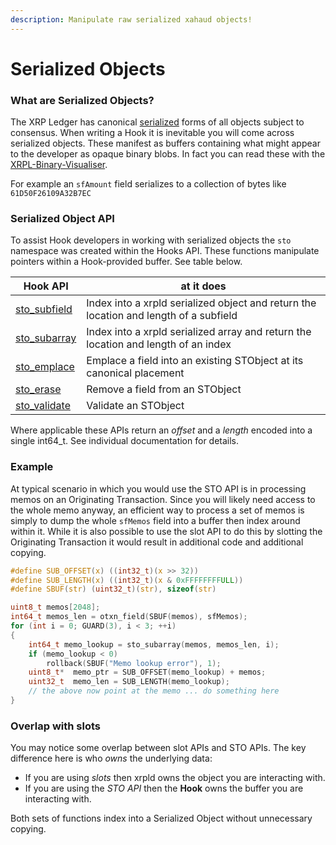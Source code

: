 ```yaml
---
description: Manipulate raw serialized xahaud objects!
---
```


# Serialized Objects

### What are Serialized Objects?

The XRP Ledger has canonical [serialized](https://xrpl.org/serialization.html) forms of all objects subject to consensus. When writing a Hook it is inevitable you will come across serialized objects. These manifest as buffers containing what might appear to the developer as opaque binary blobs. In fact you can read these with the [XRPL-Binary-Visualiser](https://richardah.github.io/xrpl-binary-visualizer/).

For example an `sfAmount` field serializes to a collection of bytes like `61D50F26109A32B7EC`

### Serialized Object API

To assist Hook developers in working with serialized objects the `sto` namespace was created within the Hooks API. These functions manipulate pointers within a Hook-provided buffer. See table below.

| Hook API                                                                    | at it does                                                                            |
| --------------------------------------------------------------------------- | ------------------------------------------------------------------------------------- |
| [sto\_subfield](../technical/hooks-functions/serialization/sto_subfield.md) | Index into a xrpld serialized object and return the location and length of a subfield |
| [sto\_subarray](../technical/hooks-functions/serialization/sto_subarray.md) | Index into a xrpld serialized array and return the location and length of an index    |
| [sto\_emplace](../technical/hooks-functions/serialization/sto_emplace.md)   | Emplace a field into an existing STObject at its canonical placement                  |
| [sto\_erase](../technical/hooks-functions/serialization/sto_erase.md)       | Remove a field from an STObject                                                       |
| [sto\_validate](../technical/hooks-functions/serialization/sto_validate.md) | Validate an STObject                                                                  |

Where applicable these APIs return an _offset_ and a _length_ encoded into a single int64\_t. See individual documentation for details.

### Example

At typical scenario in which you would use the STO API is in processing memos on an Originating Transaction. Since you will likely need access to the whole memo anyway, an efficient way to process a set of memos is simply to dump the whole `sfMemos` field into a buffer then index around within it. While it is also possible to use the slot API to do this by slotting the Originating Transaction it would result in additional code and additional copying.

```c
#define SUB_OFFSET(x) ((int32_t)(x >> 32))
#define SUB_LENGTH(x) ((int32_t)(x & 0xFFFFFFFFULL))
#define SBUF(str) (uint32_t)(str), sizeof(str)

uint8_t memos[2048];
int64_t memos_len = otxn_field(SBUF(memos), sfMemos);
for (int i = 0; GUARD(3), i < 3; ++i)
{
    int64_t memo_lookup = sto_subarray(memos, memos_len, i);
    if (memo_lookup < 0)
        rollback(SBUF("Memo lookup error"), 1);
    uint8_t*  memo_ptr = SUB_OFFSET(memo_lookup) + memos;
    uint32_t  memo_len = SUB_LENGTH(memo_lookup);
    // the above now point at the memo ... do something here
}
```

### Overlap with slots

You may notice some overlap between slot APIs and STO APIs. The key difference here is who _owns_ the underlying data:

* If you are using _slots_ then xrpld owns the object you are interacting with.
* If you are using the _STO API_ then the **Hook** owns the buffer you are interacting with.

Both sets of functions index into a Serialized Object without unnecessary copying.
